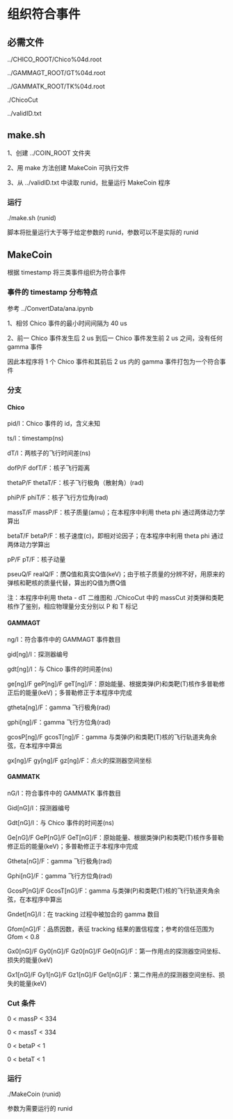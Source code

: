# 组织符合事件

## 必需文件

../CHICO_ROOT/Chico%04d.root

../GAMMAGT_ROOT/GT%04d.root

../GAMMATK_ROOT/TK%04d.root

./ChicoCut

../validID.txt

## make.sh

1、创建 ../COIN_ROOT 文件夹

2、用 make 方法创建 MakeCoin 可执行文件

3、从 ../validID.txt 中读取 runid，批量运行 MakeCoin 程序

### 运行

./make.sh (runid)

脚本将批量运行大于等于给定参数的 runid，参数可以不是实际的 runid

## MakeCoin

根据 timestamp 将三类事件组织为符合事件

### 事件的 timestamp 分布特点

参考 ../ConvertData/ana.ipynb

1、相邻 Chico 事件的最小时间间隔为 40 us

2、前一 Chico 事件发生后 2 us 到后一 Chico 事件发生前 2 us 之间，没有任何 gamma 事件

因此本程序将 1 个 Chico 事件和其前后 2 us 内的 gamma 事件打包为一个符合事件

### 分支

#### Chico

pid/I：Chico 事件的 id，含义未知

ts/l：timestamp(ns)

dT/I：两核子的飞行时间差(ns)

dofP/F dofT/F：核子飞行距离

thetaP/F thetaT/F：核子飞行极角（散射角）(rad)

phiP/F phiT/F：核子飞行方位角(rad)

massT/F massP/F：核子质量(amu)；在本程序中利用 theta phi 通过两体动力学算出

betaT/F betaP/F：核子速度(c)，即相对论因子；在本程序中利用 theta phi 通过两体动力学算出

pP/F pT/F：核子动量

pseuQ/F realQ/F：赝Q值和真实Q值(keV)；由于核子质量的分辨不好，用原来的弹核和靶核的质量代替，算出的Q值为赝Q值

注：本程序中利用 theta - dT 二维图和 ./ChicoCut 中的 massCut 对类弹和类靶核作了鉴别，相应物理量分支分别以 P 和 T 标记

#### GAMMAGT

ng/I：符合事件中的 GAMMAGT 事件数目

gid\[ng]/I：探测器编号

gdt\[ng]/I：与 Chico 事件的时间差(ns)

ge\[ng]/F geP\[ng]/F geT\[ng]/F：原始能量、根据类弹(P)和类靶(T)核作多普勒修正后的能量(keV)；多普勒修正于本程序中完成

gtheta\[ng]/F：gamma 飞行极角(rad)

gphi\[ng]/F：gamma 飞行方位角(rad)

gcosP\[ng]/F gcosT\[ng]/F：gamma 与类弹(P)和类靶(T)核的飞行轨道夹角余弦，在本程序中算出

gx\[ng]/F gy\[ng]/F gz\[ng]/F：点火的探测器空间坐标

#### GAMMATK

nG/I：符合事件中的 GAMMATK 事件数目

Gid\[nG]/I：探测器编号

Gdt\[nG]/I：与 Chico 事件的时间差(ns)

Ge\[nG]/F GeP\[nG]/F GeT\[nG]/F：原始能量、根据类弹(P)和类靶(T)核作多普勒修正后的能量(keV)；多普勒修正于本程序中完成

Gtheta\[nG]/F：gamma 飞行极角(rad)

Gphi\[nG]/F：gamma 飞行方位角(rad)

GcosP\[nG]/F GcosT\[nG]/F：gamma 与类弹(P)和类靶(T)核的飞行轨道夹角余弦，在本程序中算出

Gndet\[nG]/I：在 tracking 过程中被加合的 gamma 数目

Gfom\[nG]/F：品质因数，表征 tracking 结果的置信程度；参考的信任范围为 Gfom < 0.8

Gx0\[nG]/F Gy0\[nG]/F Gz0\[nG]/F Ge0\[nG]/F：第一作用点的探测器空间坐标、损失的能量(keV)

Gx1\[nG]/F Gy1\[nG]/F Gz1\[nG]/F Ge1\[nG]/F：第二作用点的探测器空间坐标、损失的能量(keV)

### Cut 条件

0 < massP < 334

0 < massT < 334

0 < betaP < 1

0 < betaT < 1

### 运行

./MakeCoin (runid)

参数为需要运行的 runid

